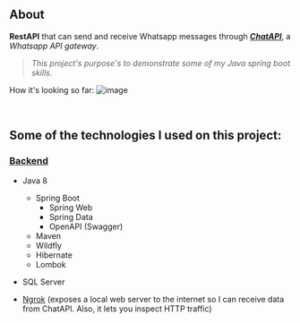 ## About

**RestAPI** that can send and receive Whatsapp messages through **_[ChatAPI](https://chat-api.com/)_**, a _Whatsapp API gateway_.

> _This project's purpose's to demonstrate some of my Java spring boot skills._

How it's looking so far:
![image](https://user-images.githubusercontent.com/99363663/163307122-cd6c4061-1dfa-4337-8a40-d46acc9c1bfc.png)

<br />

## Some of the technologies I used on this project:

### [Backend](https://github.com/julian-cabrera/java-whatsapp-demo)

- Java 8
  - Spring Boot
    - Spring Web
    - Spring Data
    - OpenAPI (Swagger)
  - Maven
  - Wildfly
  - Hibernate
  - Lombok
- SQL Server

- [Ngrok](https://ngrok.com/docs)
  (exposes a local web server to the internet so I can receive data from ChatAPI. Also, it lets you inspect HTTP traffic)
  <br />

<br />
